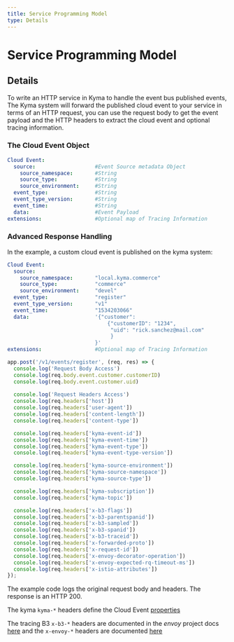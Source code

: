 ```yaml
---
title: Service Programming Model
type: Details
---
```

# Service Programming Model

## Details

To write an HTTP service in Kyma to handle the event bus published events, The Kyma system will forward the published cloud event to your service in terms of an HTTP request, you can use the request body to get the event payload and the HTTP headers to extract the cloud event and optional tracing information.

### The Cloud Event Object

```yaml
Cloud Event:
  source:                   #Event Source metadata Object
    source_namespace:       #String
    source_type:            #String
    source_environment:     #String
  event_type:               #String
  event_type_version:       #String
  event_time:               #String
  data:                     #Event Payload
extensions:                 #Optional map of Tracing Information
```

### Advanced Response Handling

In the example, a custom cloud event is published on the kyma system:

```yaml
Cloud Event:
  source:
    source_namespace:       "local.kyma.commerce"
    source_type:            "commerce"
    source_environment:     "devel"
  event_type:               "register"
  event_type_version:       "v1"
  event_time:               "1534203066"
  data:                     '{"customer":
                                {"customerID": "1234",
                                 "uid": "rick.sanchez@mail.com"
                                 }
                            }'
extensions:                 #Optional map of Tracing Information
```

```JavaScript
app.post('/v1/events/register', (req, res) => {
  console.log('Request Body Access')
  console.log(req.body.event.customer.customerID)
  console.log(req.body.event.customer.uid)
  
  console.log('Request Headers Access')
  console.log(req.headers['host'])
  console.log(req.headers['user-agent'])
  console.log(req.headers['content-length'])
  console.log(req.headers['content-type'])

  console.log(req.headers['kyma-event-id'])
  console.log(req.headers['kyma-event-time'])
  console.log(req.headers['kyma-event-type'])
  console.log(req.headers['kyma-event-type-version'])

  console.log(req.headers['kyma-source-environment'])
  console.log(req.headers['kyma-source-namespace'])
  console.log(req.headers['kyma-source-type'])

  console.log(req.headers['kyma-subscription'])
  console.log(req.headers['kyma-topic'])

  console.log(req.headers['x-b3-flags'])
  console.log(req.headers['x-b3-parentspanid'])
  console.log(req.headers['x-b3-sampled'])
  console.log(req.headers['x-b3-spanid'])
  console.log(req.headers['x-b3-traceid'])
  console.log(req.headers['x-forwarded-proto'])
  console.log(req.headers['x-request-id'])
  console.log(req.headers['x-envoy-decorator-operation'])
  console.log(req.headers['x-envoy-expected-rq-timeout-ms'])
  console.log(req.headers['x-istio-attributes'])
});
```

The example code logs the original request body and headers. The response is an HTTP 200.

The kyma `kyma-*` headers define the Cloud Event [properties](#the-cloud-event-object)

The tracing B3 `x-b3-*` headers are documented in the *envoy* project docs [here](https://www.envoyproxy.io/docs/envoy/latest/configuration/http_conn_man/headers.html?highlight=headers#http-header-manipulation) and the `x-envoy-*` headers are documented [here](https://www.envoyproxy.io/docs/envoy/latest/configuration/http_filters/router_filter#http-headers-consumed)
